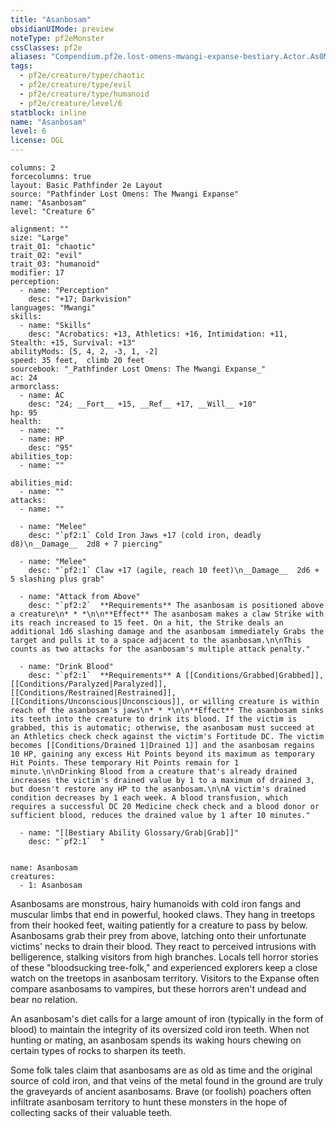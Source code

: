 ```yaml
---
title: "Asanbosam"
obsidianUIMode: preview
noteType: pf2eMonster
cssClasses: pf2e
aliases: "Compendium.pf2e.lost-omens-mwangi-expanse-bestiary.Actor.As0M3PvmrR2055pk" 
tags:
  - pf2e/creature/type/chaotic
  - pf2e/creature/type/evil
  - pf2e/creature/type/humanoid
  - pf2e/creature/level/6
statblock: inline
name: "Asanbosam"
level: 6
license: OGL
---
```


```statblock
columns: 2
forcecolumns: true
layout: Basic Pathfinder 2e Layout
source: "Pathfinder Lost Omens: The Mwangi Expanse"
name: "Asanbosam"
level: "Creature 6"

alignment: ""
size: "Large"
trait_01: "chaotic"
trait_02: "evil"
trait_03: "humanoid"
modifier: 17
perception:
  - name: "Perception"
    desc: "+17; Darkvision"
languages: "Mwangi"
skills:
  - name: "Skills"
    desc: "Acrobatics: +13, Athletics: +16, Intimidation: +11, Stealth: +15, Survival: +13"
abilityMods: [5, 4, 2, -3, 1, -2]
speed: 35 feet,  climb 20 feet
sourcebook: "_Pathfinder Lost Omens: The Mwangi Expanse_"
ac: 24
armorclass:
  - name: AC
    desc: "24; __Fort__ +15, __Ref__ +17, __Will__ +10"
hp: 95
health:
  - name: ""
  - name: HP
    desc: "95"
abilities_top:
  - name: ""

abilities_mid:
  - name: ""
attacks:
  - name: ""

  - name: "Melee"
    desc: "`pf2:1` Cold Iron Jaws +17 (cold iron, deadly d8)\n__Damage__  2d8 + 7 piercing"

  - name: "Melee"
    desc: "`pf2:1` Claw +17 (agile, reach 10 feet)\n__Damage__  2d6 + 5 slashing plus grab"

  - name: "Attack from Above"
    desc: "`pf2:2`  **Requirements** The asanbosam is positioned above a creature\n* * *\n\n**Effect** The asanbosam makes a claw Strike with its reach increased to 15 feet. On a hit, the Strike deals an additional 1d6 slashing damage and the asanbosam immediately Grabs the target and pulls it to a space adjacent to the asanbosam.\n\nThis counts as two attacks for the asanbosam's multiple attack penalty."

  - name: "Drink Blood"
    desc: "`pf2:1`  **Requirements** A [[Conditions/Grabbed|Grabbed]], [[Conditions/Paralyzed|Paralyzed]], [[Conditions/Restrained|Restrained]], [[Conditions/Unconscious|Unconscious]], or willing creature is within reach of the asanbosam's jaws\n* * *\n\n**Effect** The asanbosam sinks its teeth into the creature to drink its blood. If the victim is grabbed, this is automatic; otherwise, the asanbosam must succeed at an Athletics check check against the victim's Fortitude DC. The victim becomes [[Conditions/Drained 1|Drained 1]] and the asanbosam regains 10 HP, gaining any excess Hit Points beyond its maximum as temporary Hit Points. These temporary Hit Points remain for 1 minute.\n\nDrinking Blood from a creature that's already drained increases the victim's drained value by 1 to a maximum of drained 3, but doesn't restore any HP to the asanbosam.\n\nA victim's drained condition decreases by 1 each week. A blood transfusion, which requires a successful DC 20 Medicine check check and a blood donor or sufficient blood, reduces the drained value by 1 after 10 minutes."

  - name: "[[Bestiary Ability Glossary/Grab|Grab]]"
    desc: "`pf2:1`  "
 
```

```encounter-table
name: Asanbosam
creatures:
  - 1: Asanbosam
```



Asanbosams are monstrous, hairy humanoids with cold iron fangs and muscular limbs that end in powerful, hooked claws. They hang in treetops from their hooked feet, waiting patiently for a creature to pass by below. Asanbosams grab their prey from above, latching onto their unfortunate victims' necks to drain their blood. They react to perceived intrusions with belligerence, stalking visitors from high branches. Locals tell horror stories of these "bloodsucking tree-folk," and experienced explorers keep a close watch on the treetops in asanbosam territory. Visitors to the Expanse often compare asanbosams to vampires, but these horrors aren't undead and bear no relation.

An asanbosam's diet calls for a large amount of iron (typically in the form of blood) to maintain the integrity of its oversized cold iron teeth. When not hunting or mating, an asanbosam spends its waking hours chewing on certain types of rocks to sharpen its teeth.

Some folk tales claim that asanbosams are as old as time and the original source of cold iron, and that veins of the metal found in the ground are truly the graveyards of ancient asanbosams. Brave (or foolish) poachers often infiltrate asanbosam territory to hunt these monsters in the hope of collecting sacks of their valuable teeth.
